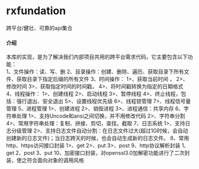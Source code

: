 # rxfundation
跨平台/健壮、可靠的api集合


#### 介绍
本库的实现，是为了解决我们内部项目共用的跨平台需求代码，它主要包含以下功能：<br>
1、文件操作：读、写、删
2、目录操作：创建、删除、遍历、获取目录下所有文件、获取目录下指定后缀的所有文件
3、时间操作：
      1>、获取当前时间
，  2>、修改时间
     3>、获取指定时间的时间戳，
     4>、将时间戳转换为指定的日期格式
4、线程操作：
     1>、创建线程
     2>、启动线程
     3>、暂停线程
     4>、终止线程，包括：强行退出、安全退出
     5>、设置线程优先级
     6>、线程锁管理
     7>、线程信号量管理
5、进程管理
     1>、创建进程
     2>、销毁进程
     3>、进程通信：共享内存
6、字符串处理
	1>、支持Uncode和ansi之间切换，并不用修改代码
	2>、字符串分割
	4>、常用字符串处理：复制、拼接、剪切，查找，截取
7、日志系统
	1>、支持日志分级管理
	2>、支持日志文件自动分割：在日志文件过大(超过1G时候，会自动创建新的日志文件)；当日志跨天的时候，也会自动生成新的日志文件。
8、常用http、https访问接口封装
	1>、get
	2>、put
	3>、post
9、http协议解析封装
	1、get
	2、post
	3、put
10、加密接口封装，对openssl3.0加解密功能进行了二次封装，使之符合面向对象的调用风格